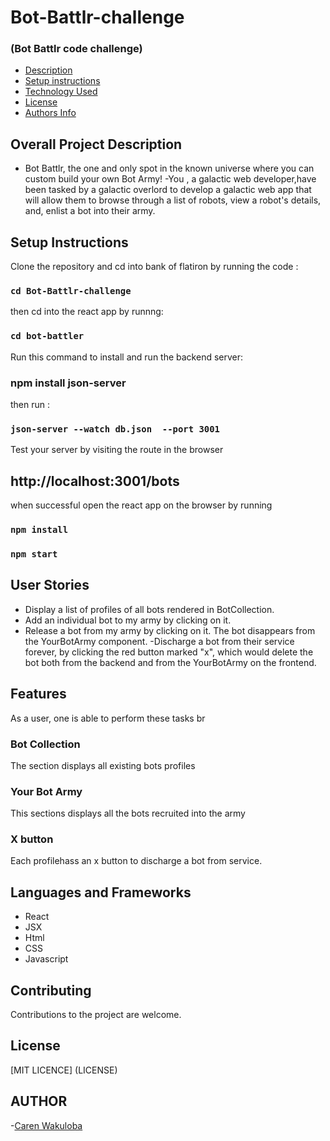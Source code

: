 # Bot-Battlr-challenge
### (Bot Battlr code challenge)

+ [Description](#overall-description)
+ [Setup instructions](#setup-instructions)
+ [Technology Used](#languages-and-frameworks)
+ [License](#License)
+ [Authors Info](#Author)

## Overall Project Description
- Bot Battlr, the one and only spot in the known universe where you can custom build your own Bot Army!
-You , a galactic web developer,have been tasked by a galactic overlord  to develop a galactic web app that will allow them to browse through a list of robots, view a robot's details, and, enlist a bot into their army.

## Setup Instructions
Clone the repository and cd into bank of flatiron by running the code :
### `cd Bot-Battlr-challenge`

then cd into the react app by runnng:
### `cd bot-battler`

Run this command to install and run the backend server:
### npm install json-server 

then run :
### `json-server --watch db.json  --port 3001`

Test your server by visiting the route in the browser
## http://localhost:3001/bots

when successful open the react app on the browser by running
### `npm install`
### `npm start`

## User Stories
- Display a list of profiles of all bots rendered in BotCollection.
- Add an individual bot to my army by clicking on it.
- Release a bot from my army by clicking on it. The bot disappears from the YourBotArmy component.
-Discharge a bot from their service forever, by clicking the red button marked "x", which would delete the bot both from the backend and from the YourBotArmy on the frontend.

## Features
As a user, one is able to perform these tasks
br
 ### Bot Collection
 The section displays all existing bots profiles

 ### Your Bot Army 
 This sections displays all the bots recruited into the army 

### X button
 Each profilehass an x button to discharge a bot from service.

 ## Languages and Frameworks
- React
- JSX
- Html
- CSS
- Javascript

## Contributing 
Contributions to the project are welcome.

## License
[MIT LICENCE] (LICENSE)

## AUTHOR
-[Caren Wakuloba](https://github.com/carenwaks)
